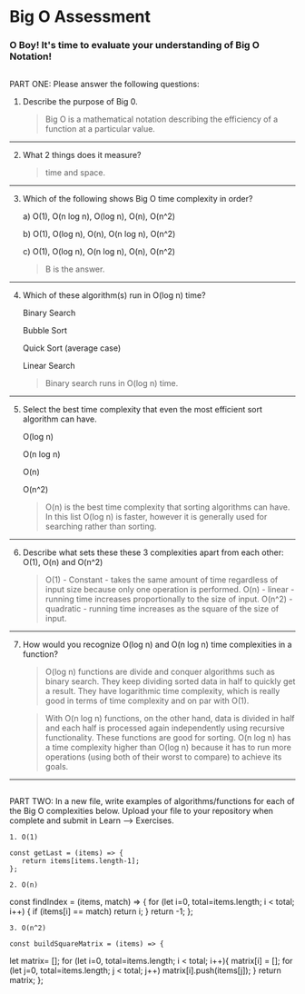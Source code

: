 # Big O Assessment

 ### O Boy! It's time to evaluate your understanding of Big O Notation!

 ##

  PART ONE: Please answer the following questions:

 1. Describe the purpose of Big 0.

    > Big O is a mathematical notation describing the efficiency of a function at a particular value.

---


 2. What 2 things does it measure?

    > time and space.

---


 3. Which of the following shows Big O time complexity in order?

    a) O(1), O(n log n), O(log n), O(n), O(n^2)

    b) O(1), O(log n), O(n), O(n log n), O(n^2)

    c) O(1), O(log n), O(n log n), O(n), O(n^2)

    > B is the answer.

---



4. Which of these algorithm(s) run in O(log n) time?

   Binary Search

   Bubble Sort

   Quick Sort (average case)

   Linear Search

   > Binary search runs in O(log n) time.

---



5. Select the best time complexity that even the most efficient sort algorithm can have.

    O(log n)

    O(n log n)

    O(n)

    O(n^2)

    > O(n) is the best time complexity that sorting algorithms can have. In this list O(log n) is faster, however it is generally used for searching rather than sorting.

---


 6. Describe what sets these these 3 complexities apart from each other: O(1), O(n) and O(n^2)

    > O(1) - Constant - takes the same amount of time regardless of input size because only one operation is performed.
    O(n) - linear - running time increases proportionally to the size of input.
    O(n^2) - quadratic - running time increases as the square of the size of input.

---


7. How would you recognize O(log n) and O(n log n) time complexities in a function?

    > O(log n) functions are divide and conquer algorithms such as binary search. They keep dividing sorted data in half to quickly get a result. They have logarithmic time complexity, which is really good in terms of time complexity and on par with O(1).

    > With O(n log n) functions, on the other hand, data is divided in half and each half is processed again independently using recursive functionality. These functions are good for sorting. O(n log n) has a time complexity higher than O(log n) because it has to run more operations (using both of their worst to compare) to achieve its goals.  

---

  ##

  PART TWO: In a new file, write examples of algorithms/functions for each of the Big O complexities below.
    Upload your file to your repository when complete and submit in Learn --> Exercises.

    1. O(1)

    const getLast = (items) => {
       return items[items.length-1];
    };

    2. O(n)

  const findIndex = (items, match) => {
    for (let i=0, total=items.length; i < total; i++) {
      if (items[i] == match)
         return i;
         }
   return -1;
    };

    3. O(n^2)

    const buildSquareMatrix = (items) => {
   let matrix= [];
   for (let i=0, total=items.length; i < total; i++){
      matrix[i] = [];
      for (let j=0, total=items.length; j < total; j++)
         matrix[i].push(items[j]);
   }
   return matrix;
};
